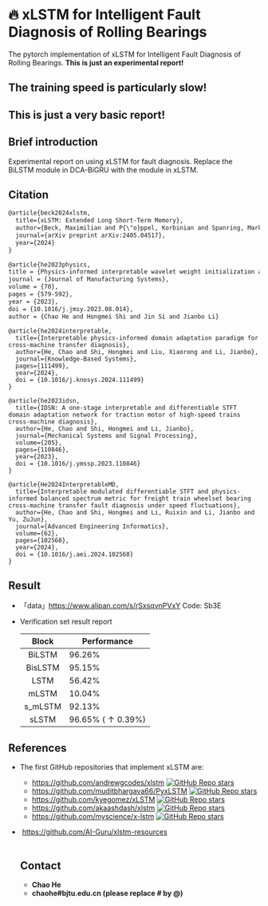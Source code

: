 # 🔥 xLSTM for Intelligent Fault Diagnosis of Rolling Bearings

The pytorch implementation of xLSTM for Intelligent Fault Diagnosis of Rolling Bearings. **This is just an experimental report!** 

##                                                                           The training speed is particularly slow!
## This is just a very basic report!





## Brief introduction  
Experimental report on using xLSTM for fault diagnosis. Replace the BiLSTM module in DCA-BiGRU with the module in xLSTM.



## Citation



```html
@article{beck2024xlstm,
  title={xLSTM: Extended Long Short-Term Memory},
  author={Beck, Maximilian and P{\"o}ppel, Korbinian and Spanring, Markus and Auer, Andreas and Prudnikova, Oleksandra and Kopp, Michael and Klambauer, G{\"u}nter and Brandstetter, Johannes and Hochreiter, Sepp},
  journal={arXiv preprint arXiv:2405.04517},
  year={2024}
}
```
```html
@article{he2023physics,  
title = {Physics-informed interpretable wavelet weight initialization and balanced dynamic adaptive threshold for intelligent fault diagnosis of rolling bearings},  
journal = {Journal of Manufacturing Systems},  
volume = {70},  
pages = {579-592},  
year = {2023}, 
doi = {10.1016/j.jmsy.2023.08.014},  
author = {Chao He and Hongmei Shi and Jin Si and Jianbo Li}
```
```
@article{he2024interpretable,
  title={Interpretable physics-informed domain adaptation paradigm for cross-machine transfer diagnosis},
  author={He, Chao and Shi, Hongmei and Liu, Xiaorong and Li, Jianbo},
  journal={Knowledge-Based Systems},
  pages={111499},
  year={2024},
  doi = {10.1016/j.knosys.2024.111499}
}
```
```
@article{he2023idsn,
  title={IDSN: A one-stage interpretable and differentiable STFT domain adaptation network for traction motor of high-speed trains cross-machine diagnosis},
  author={He, Chao and Shi, Hongmei and Li, Jianbo},
  journal={Mechanical Systems and Signal Processing},
  volume={205},
  pages={110846},
  year={2023},
  doi = {10.1016/j.ymssp.2023.110846} 
}
```
```
@article{He2024InterpretableMD,
  title={Interpretable modulated differentiable STFT and physics-informed balanced spectrum metric for freight train wheelset bearing cross-machine transfer fault diagnosis under speed fluctuations},
  author={He, Chao and Shi, Hongmei and Li, Ruixin and Li, Jianbo and Yu, ZuJun},
  journal={Advanced Engineering Informatics},
  volume={62},
  pages={102568},
  year={2024},
  doi = {10.1016/j.aei.2024.102568} 
}
```


## Result

- 「data」https://www.alipan.com/s/rSxsqvnPVxY  Code: Sb3E

- Verification set result report

  |  Block  | Performance                |
  | :-----: | -------------------------- |
  | BiLSTM  | 96.26%                     |
  | BisLSTM | 95.15%                     |
  |  LSTM   | 56.42%                     |
  |  mLSTM  | 10.04%                     |
  | s_mLSTM | 92.13%                     |
  |  sLSTM  | 96.65% ($\uparrow 0.39$$\%$) |

  

## References

- The first GitHub repositories that implement xLSTM are:
  
  - https://github.com/andrewgcodes/xlstm [![GitHub Repo stars](https://camo.githubusercontent.com/c0fd25e1080a7fabb1399b4a8e777d82cfbdbfeebd90c3bb2ee5d9c6348a195a/68747470733a2f2f696d672e736869656c64732e696f2f6769746875622f73746172732f616e6472657767636f6465732f786c73746d3f7374796c653d736f6369616c)](https://camo.githubusercontent.com/c0fd25e1080a7fabb1399b4a8e777d82cfbdbfeebd90c3bb2ee5d9c6348a195a/68747470733a2f2f696d672e736869656c64732e696f2f6769746875622f73746172732f616e6472657767636f6465732f786c73746d3f7374796c653d736f6369616c)
  - https://github.com/muditbhargava66/PyxLSTM [![GitHub Repo stars](https://camo.githubusercontent.com/304a28e90243b07a7de5db9b94f152455574d95e41b33503a9cef9eb76d82648/68747470733a2f2f696d672e736869656c64732e696f2f6769746875622f73746172732f6d75646974626861726761766136362f5079784c53544d3f7374796c653d736f6369616c)](https://camo.githubusercontent.com/304a28e90243b07a7de5db9b94f152455574d95e41b33503a9cef9eb76d82648/68747470733a2f2f696d672e736869656c64732e696f2f6769746875622f73746172732f6d75646974626861726761766136362f5079784c53544d3f7374796c653d736f6369616c)
  - https://github.com/kyegomez/xLSTM [![GitHub Repo stars](https://camo.githubusercontent.com/f1ac72593ea051e4afa6946525a90e8d72b4cb75cd64d360c4f077645734f16e/68747470733a2f2f696d672e736869656c64732e696f2f6769746875622f73746172732f6b7965676f6d657a2f784c53544d3f7374796c653d736f6369616c)](https://camo.githubusercontent.com/f1ac72593ea051e4afa6946525a90e8d72b4cb75cd64d360c4f077645734f16e/68747470733a2f2f696d672e736869656c64732e696f2f6769746875622f73746172732f6b7965676f6d657a2f784c53544d3f7374796c653d736f6369616c)
  - https://github.com/akaashdash/xlstm [![GitHub Repo stars](https://camo.githubusercontent.com/e64d1727af6c8fe1b6f66fd2d425034c2b8e2e5c312292826676a95af59f4989/68747470733a2f2f696d672e736869656c64732e696f2f6769746875622f73746172732f616b61617368646173682f786c73746d3f7374796c653d736f6369616c)](https://camo.githubusercontent.com/e64d1727af6c8fe1b6f66fd2d425034c2b8e2e5c312292826676a95af59f4989/68747470733a2f2f696d672e736869656c64732e696f2f6769746875622f73746172732f616b61617368646173682f786c73746d3f7374796c653d736f6369616c)
  - https://github.com/myscience/x-lstm [![GitHub Repo stars](https://camo.githubusercontent.com/26de699caf7d30cf1d650eb97acb147e57bf318c2c8a125f81acc996f26fee12/68747470733a2f2f696d672e736869656c64732e696f2f6769746875622f73746172732f6d79736369656e63652f782d6c73746d3f7374796c653d736f6369616c)](https://camo.githubusercontent.com/26de699caf7d30cf1d650eb97acb147e57bf318c2c8a125f81acc996f26fee12/68747470733a2f2f696d672e736869656c64732e696f2f6769746875622f73746172732f6d79736369656e63652f782d6c73746d3f7374796c653d736f6369616c)
  
- ​    https://github.com/AI-Guru/xlstm-resources  
  ​    
  
  ## Contact
  
  - **Chao He**
  - **chaohe#bjtu.edu.cn (please replace # by @)**
  
  ​      
